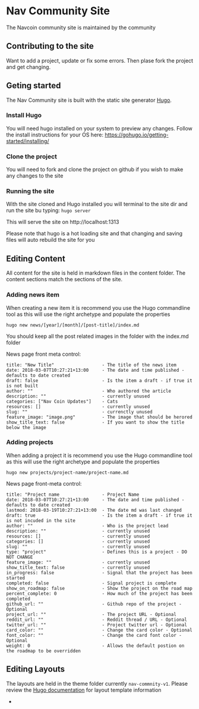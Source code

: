 # Nav Community Site
The Navcoin community site is maintained by the community

## Contributing to the site
Want to add a project, update or fix some errors. Then plase fork the project and get changing.

## Geting started
The Nav Community site is built with the static site generator [Hugo](https://gohugo.io/). 

### Install Hugo
You will need hugo installed on your system to preview any changes. Follow the install instructions for your OS here: 
https://gohugo.io/getting-started/installing/

### Clone the project
You will need to fork and clone the project on github if you wish to make any changes to the site

### Running the site
With the site cloned and Hugo installed you will terminal to the site dir and run the site bu typing:
```hugo server```

This will serve the site on http://localhost:1313

Please note that hugo is a hot loading site and that changing and saving files will auto rebuild the site for you

## Editing Content
All content for the site is held in markdown files in the content folder. The content sections match the sections of the site.

### Adding news item
When creating a new item it is recommend you use the Hugo commandline tool as this will use the right archetype and populate the properties

`hugo new news/[year]/[month]/[post-title]/index.md`

You should keep all the post related images in the folder with the index.md folder

News page front meta control:

```
title: "New Title"                  - The title of the news item
date: 2018-03-07T10:27:21+13:00     - The date and time published - defaults to date created
draft: false                        - Is the item a draft - if true it is not built
author: ""                          - Who authored the article
description: ""                     - currently unused
categories: ["Nav Coin Updates"]    - Cats
resources: []                       - currently unused
slug: ""                            - currenctly unused
feature_image: "image.png"          - The image that should be herored 
show_title_text: false              - If you want to show the title below the image
```

### Adding projects
When adding a project it is recommend you use the Hugo commandline tool as this will use the right archetype and populate the properties

`hugo new projects/project-name/project-name.md`

News page front-meta control:
```
title: "Project name                - Project Name
date: 2018-03-07T10:27:21+13:00     - The date and time published - defaults to date created        
lastmod: 2018-03-19T10:27:21+13:00  - The date md was last changed
draft: true                         - Is the item a draft - if true it is not incuded in the site
author: ""                          - Who is the project lead
description: ""                     - currently unused
resources: []                       - currently unused
categories: []                      - currently unused
slug: ""                            - currently unused
type: "project"                     - Defines this is a project - DO NOT CHANGE
feature_image: ""                   - currently unused
show_title_text: false              - currently unused
in_progress: false                  - Signal that the project has been started
completed: false                    - Signal project is complete
show_on_roadmap: false              - Show the project on the road map
percent_complete: 0                 - How much of the project has been completed
github_url: ""                      - Github repo of the project - Optional
project_url: ""                     - The project URL - Optional
reddit_url: ""                      - Reddit thread / URL - Optional
twitter_url: ""                     - Project twitter url - Optional
card_color: ""                      - Change the card color - Optional
font_color: ""                      - Change the card font color - Optional
weight: 0                           - Allows the default postion on the roadmap to be overridden
```
## Editing Layouts
The layouts are held in the theme folder currently `nav-commnity-v1`. Please review the [Hugo documentation](https://gohugo.io/documentation/) for layout template information


-
